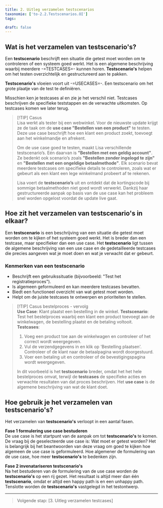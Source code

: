 ```yaml
---
title: 2. Uitleg verzamelen testscenarios
taxonomie: ['to-2.2.Testscenarios.OI']
tags:

draft: false
---
```


## Wat is het verzamelen van testscenario's?
Een **testscenario** beschrijft een situatie die getest moet worden om te controleren of een systeem goed werkt. Het is een algemene beschrijving waarbij meerdere -=TESTCASES=- kunnen horen. **Testscenario's** helpen om het testen overzichtelijk en gestructureerd aan te pakken.

**Testscenario's** vloeien voort uit -=USECASES=-. Een testscenario om het grote plaatje van de test te definiëren.

Misschien ken je testcases al en zie je het verschil niet. Testcases beschrijven de specifieke teststappen en de verwachte uitkomsten. Op testcases komen we later terug.

> [!TIP] Casus  
> Lisa werkt als tester bij een webwinkel. Voor de nieuwste update krijgt ze de taak om de **use case "Bestellen van een product"** te testen. Deze use case beschrijft hoe een klant een product zoekt, toevoegt aan het winkelmandje en afrekent.  
>
> Om de use case goed te testen, maakt Lisa verschillende testscenario’s. Eén daarvan is **"Bestellen met een geldig account"**. Ze bedenkt ook scenario’s zoals **"Bestellen zonder ingelogd te zijn"** en **"Bestellen met een ongeldige betaalmethode"**. Elk scenario bevat meerdere testcases om specifieke details te controleren, zoals wat er gebeurt als een klant een lege winkelmand probeert af te rekenen.  
> 
> Lisa voert de **testscenario’s** uit en ontdekt dat de kortingscode bij sommige betaalmethoden niet goed wordt verwerkt. Dankzij haar gestructureerde aanpak op basis van de use case kan het probleem snel worden opgelost voordat de update live gaat.

## Hoe zit het verzamelen van testscenario's in elkaar?
Een **testscenario** is een beschrijving van een situatie die getest moet worden om te kijken of het systeem goed werkt. Het is breder dan een testcase, maar specifieker dan een use case. Het **testscenario** ligt tussen de algemene beschrijving van een use case en de gedetailleerde testcases die precies aangeven wat je moet doen en wat je verwacht dat er gebeurt.

### Kenmerken van een testscenario
- Beschrijft een gebruikssituatie (bijvoorbeeld: "Test het registratieproces").  
- Is algemeen geformuleerd en kan meerdere testcases bevatten.
- Biedt een functioneel overzicht van wat getest moet worden.
- Helpt om de juiste testcases te ontwerpen en prioriteiten te stellen.

> [!TIP] Casus bestelproces - vervolg   
> **Use Case**: Klant plaatst een bestelling in de winkel.
> **Testscenario**: Test het bestelproces waarbij een klant een product toevoegt aan de winkelwagen, de bestelling plaatst en de betaling voltooit.   
> **Testcases**:  
> 1. Voeg een product toe aan de winkelwagen en controleer of het correct wordt weergegeven.
> 2. Vul de verzendgegevens in en klik op 'Bestelling plaatsen'. Controleer of de klant naar de betaalpagina wordt doorgestuurd.
> 3. Voer een betaling uit en controleer of de bevestigingspagina wordt weergegeven.
> 
> In dit voorbeeld is het **testscenario** breder, omdat het het hele bestelproces omvat, terwijl de **testcases** de specifieke acties en verwachte resultaten van dat proces beschrijven. Het **use case** is de algemene beschrijving van wat de klant doet.
>

## Hoe gebruik je het verzamelen van testscenario's?
Het verzamelen van **testscenario's** verloopt in een aantal fasen.

**Fase 1 formulering use case bestuderen**  
De use case is het startpunt van de aanpak om tot **testscenario's** te komen. De vraag bij de geselecteerde use case is: Wat moet er getest worden? Het is belangrijk bij het beantwoorden van deze vraag om goed te kijken hoe algemeen de use case is geformuleerd. Hoe algemener de formulering van de use case, hoe meer **testscenario's** te bedenken zijn.

**Fase 2 invenatariseren testscenario's**  
Na het bestuderen van de formulering van de use case worden de **testscenario's** op een rij gezet. Het resultaat is altijd meer dan één **testscenario**, omdat er altijd een happy path is en een unhappy path. Tenslotte worden de **testscenario's** vastgelegd in het testontwerp.  

---

> Volgende stap: [3. Uitleg verzamelen testcases]
